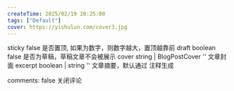 ```yaml
---
createTime: 2025/02/19 20:25:00
tags: ["Default"]
cover: https://yishulun.com/cover3.jpg
---
```


sticky	false	是否置顶, 如果为数字，则数字越大，置顶越靠前
draft	boolean	false	是否为草稿，草稿文章不会被展示
cover	string | BlogPostCover	''	文章封面
excerpt	boolean | string	''	文章摘要，默认通过 <!-- more --> 注释生成

comments: false 关闭评论